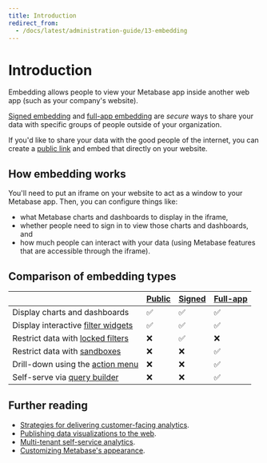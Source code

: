 ```yaml
---
title: Introduction
redirect_from:
  - /docs/latest/administration-guide/13-embedding
---
```


# Introduction

Embedding allows people to view your Metabase app inside another web app (such as your company's website).

[Signed embedding](./signed-embedding.md) and [full-app embedding](./full-app-embedding.md) are _secure_ ways to share your data with specific groups of people outside of your organization.

If you'd like to share your data with the good people of the internet, you can create a [public link](../questions/sharing/public-links.md) and embed that directly on your website.

## How embedding works

You'll need to put an iframe on your website to act as a window to your Metabase app. Then, you can configure things like:

- what Metabase charts and dashboards to display in the iframe,
- whether people need to sign in to view those charts and dashboards, and
- how much people can interact with your data (using Metabase features that are accessible through the iframe).

## Comparison of embedding types

|                                                                                                            | [Public](../questions/sharing/public-links.md#public-embed) | [Signed](./signed-embedding.md) | [Full-app](./full-app-embedding.md) |
| -----------------------------------------------------------------------------------------------------------| ------------------------------------------------------------| ------------------------------- | ----------------------------------- |
| Display charts and dashboards                                                                              | ✅                                                          | ✅                               | ✅                                  |
| Display interactive [filter widgets](https://www.metabase.com/glossary/filter_widget)                      | ✅                                                          | ✅                               | ✅                                  |
| Restrict data with [locked filters](./signed-embedding-parameters.md#pre-filtering-data-in-a-signed-embed) | ❌                                                          | ✅                               | ❌                                  |
| Restrict data with [sandboxes](../permissions/data-sandboxes.md)                                           | ❌                                                          | ❌                               | ✅                                  |
| Drill-down using the [action menu](https://www.metabase.com/glossary/action_menu)                          | ❌                                                          | ❌                               | ✅                                  |
| Self-serve via [query builder](https://www.metabase.com/glossary/query_builder)                            | ❌                                                          | ❌                               | ✅                                  |

## Further reading

- [Strategies for delivering customer-facing analytics](https://www.metabase.com/learn/embedding/embedding-overview).
- [Publishing data visualizations to the web](https://www.metabase.com/learn/embedding/embedding-charts-and-dashboards).
- [Multi-tenant self-service analytics](https://www.metabase.com/learn/embedding/multi-tenant-self-service-analytics).
- [Customizing Metabase's appearance](./appearance.md).

